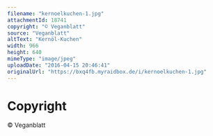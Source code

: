 ```yaml
---
filename: "kernoelkuchen-1.jpg"
attachmentId: 18741
copyright: "© Veganblatt"
source: "Veganblatt"
altText: "Kernöl-Kuchen"
width: 966
height: 640
mimeType: "image/jpeg"
uploadDate: "2016-04-15 20:46:41"
originalUrl: "https://bxq4fb.myraidbox.de/i/kernoelkuchen-1.jpg"
---
```


# Copyright

© Veganblatt
